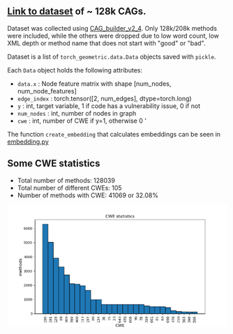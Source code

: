 ## [Link to dataset](https://drive.google.com/file/d/1tp4k7XCr6BKzKiZdOsJ7wJ9pg9YW4FDu/view?usp=sharing) of ~ 128k CAGs.

Dataset was collected using [CAG_builder_v2_4](./dataset/CAG_builder_v2_4.ipynb).
Only 128k/208k methods were included, while the others were dropped due to low word count, low XML depth or method name that does not start with "good" or "bad".

Dataset is a list of `torch_geometric.data.Data` objects saved with `pickle`.

Each `Data` object holds the following attributes:
- `data.x` : Node feature matrix with shape [num_nodes, num_node_features]
- `edge_index` : torch.tensor([2, num_edges], dtype=torch.long)
- `y` : int, target variable, 1 if code has a vulnerability issue, 0 if not
- `num_nodes` : int, number of nodes in graph
- `cwe` : int, number of CWE if y=1, otherwise 0 
'

The function `create_embedding` that calculates embeddings can be seen in [embedding.py](embedding.py)

## Some CWE statistics
- Total number of methods: 128039
- Total number of different CWEs: 105
- Number of methods with CWE: 41069 or 32.08%

![asd](./dataset/cwe_stats.png)
